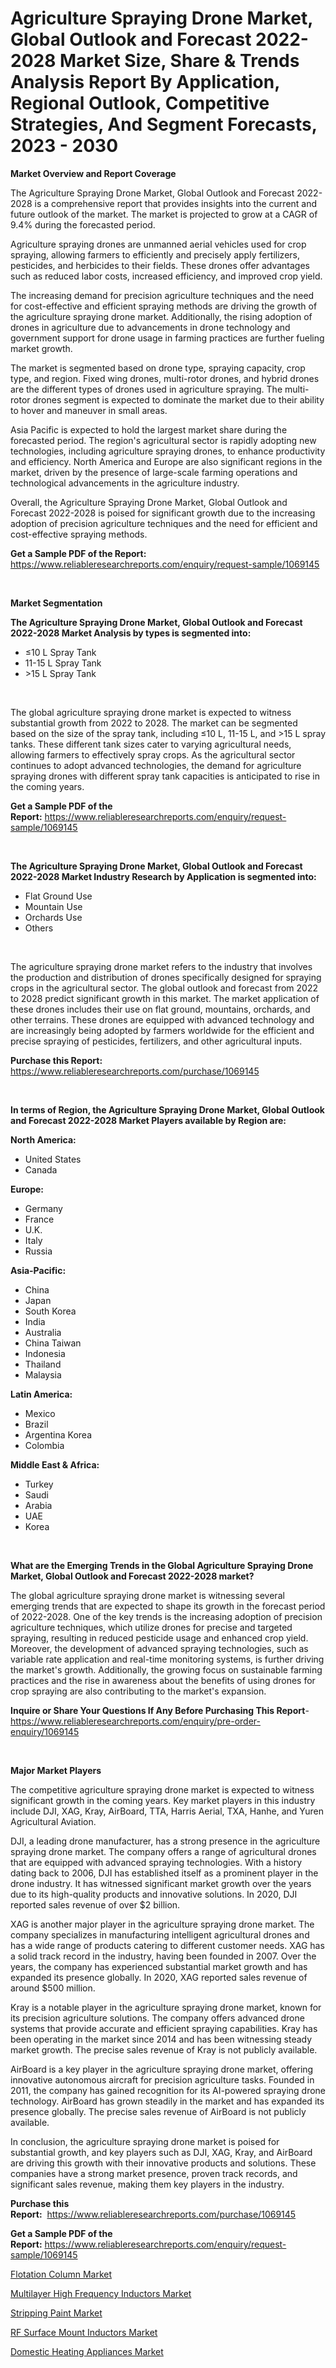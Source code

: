 <p><h1>Agriculture Spraying Drone Market, Global Outlook and Forecast 2022-2028 Market Size, Share & Trends Analysis Report By Application, Regional Outlook, Competitive Strategies, And Segment Forecasts, 2023 - 2030</h1></p><p><strong>Market Overview and Report Coverage</strong></p>
<p><p>The Agriculture Spraying Drone Market, Global Outlook and Forecast 2022-2028 is a comprehensive report that provides insights into the current and future outlook of the market. The market is projected to grow at a CAGR of 9.4% during the forecasted period.</p><p>Agriculture spraying drones are unmanned aerial vehicles used for crop spraying, allowing farmers to efficiently and precisely apply fertilizers, pesticides, and herbicides to their fields. These drones offer advantages such as reduced labor costs, increased efficiency, and improved crop yield.</p><p>The increasing demand for precision agriculture techniques and the need for cost-effective and efficient spraying methods are driving the growth of the agriculture spraying drone market. Additionally, the rising adoption of drones in agriculture due to advancements in drone technology and government support for drone usage in farming practices are further fueling market growth.</p><p>The market is segmented based on drone type, spraying capacity, crop type, and region. Fixed wing drones, multi-rotor drones, and hybrid drones are the different types of drones used in agriculture spraying. The multi-rotor drones segment is expected to dominate the market due to their ability to hover and maneuver in small areas.</p><p>Asia Pacific is expected to hold the largest market share during the forecasted period. The region's agricultural sector is rapidly adopting new technologies, including agriculture spraying drones, to enhance productivity and efficiency. North America and Europe are also significant regions in the market, driven by the presence of large-scale farming operations and technological advancements in the agriculture industry.</p><p>Overall, the Agriculture Spraying Drone Market, Global Outlook and Forecast 2022-2028 is poised for significant growth due to the increasing adoption of precision agriculture techniques and the need for efficient and cost-effective spraying methods.</p></p>
<p><strong>Get a Sample PDF of the Report:</strong> <a href="https://www.reliableresearchreports.com/enquiry/request-sample/1069145">https://www.reliableresearchreports.com/enquiry/request-sample/1069145</a></p>
<p>&nbsp;</p>
<p><strong>Market Segmentation</strong></p>
<p><strong>The Agriculture Spraying Drone Market, Global Outlook and Forecast 2022-2028 Market Analysis by types is segmented into:</strong></p>
<p><ul><li>≤10 L Spray Tank</li><li>11-15 L Spray Tank</li><li>>15 L Spray Tank</li></ul></p>
<p>&nbsp;</p>
<p><p>The global agriculture spraying drone market is expected to witness substantial growth from 2022 to 2028. The market can be segmented based on the size of the spray tank, including ≤10 L, 11-15 L, and >15 L spray tanks. These different tank sizes cater to varying agricultural needs, allowing farmers to effectively spray crops. As the agricultural sector continues to adopt advanced technologies, the demand for agriculture spraying drones with different spray tank capacities is anticipated to rise in the coming years.</p></p>
<p><strong>Get a Sample PDF of the Report:</strong>&nbsp;<a href="https://www.reliableresearchreports.com/enquiry/request-sample/1069145">https://www.reliableresearchreports.com/enquiry/request-sample/1069145</a></p>
<p>&nbsp;</p>
<p><strong>The Agriculture Spraying Drone Market, Global Outlook and Forecast 2022-2028 Market Industry Research by Application is segmented into:</strong></p>
<p><ul><li>Flat Ground Use</li><li>Mountain Use</li><li>Orchards Use</li><li>Others</li></ul></p>
<p>&nbsp;</p>
<p><p>The agriculture spraying drone market refers to the industry that involves the production and distribution of drones specifically designed for spraying crops in the agricultural sector. The global outlook and forecast from 2022 to 2028 predict significant growth in this market. The market application of these drones includes their use on flat ground, mountains, orchards, and other terrains. These drones are equipped with advanced technology and are increasingly being adopted by farmers worldwide for the efficient and precise spraying of pesticides, fertilizers, and other agricultural inputs.</p></p>
<p><strong>Purchase this Report:</strong>&nbsp; <a href="https://www.reliableresearchreports.com/purchase/1069145">https://www.reliableresearchreports.com/purchase/1069145</a></p>
<p>&nbsp;</p>
<p><strong>In terms of Region, the Agriculture Spraying Drone Market, Global Outlook and Forecast 2022-2028 Market Players available by Region are:</strong></p>
<p>
    <p> <strong> North America: </strong>
        <ul>
            <li>United States</li>
            <li>Canada</li>
        </ul>
        </p> 
    <p> <strong> Europe: </strong>
        <ul>
            <li>Germany</li>
            <li>France</li>
            <li>U.K.</li>
            <li>Italy</li>
            <li>Russia</li>
        </ul>
        </p> 
    <p> <strong> Asia-Pacific: </strong>
        <ul>
            <li>China</li>
            <li>Japan</li>
            <li>South Korea</li>
            <li>India</li>
            <li>Australia</li>
            <li>China Taiwan</li>
            <li>Indonesia</li>
            <li>Thailand</li>
            <li>Malaysia</li>
        </ul>
        </p> 
    <p> <strong> Latin America: </strong>
        <ul>
            <li>Mexico</li>
            <li>Brazil</li>
            <li>Argentina Korea</li>
            <li>Colombia</li>
        </ul>
        </p> 
    <p> <strong> Middle East & Africa: </strong>
        <ul>
            <li>Turkey</li>
            <li>Saudi</li>
            <li>Arabia</li>
            <li>UAE</li>
            <li>Korea</li>
        </ul>
    </p>
    </p>
<p>&nbsp;</p>
<p><strong>What are the Emerging Trends in the Global Agriculture Spraying Drone Market, Global Outlook and Forecast 2022-2028 market?</strong></p>
<p><p>The global agriculture spraying drone market is witnessing several emerging trends that are expected to shape its growth in the forecast period of 2022-2028. One of the key trends is the increasing adoption of precision agriculture techniques, which utilize drones for precise and targeted spraying, resulting in reduced pesticide usage and enhanced crop yield. Moreover, the development of advanced spraying technologies, such as variable rate application and real-time monitoring systems, is further driving the market's growth. Additionally, the growing focus on sustainable farming practices and the rise in awareness about the benefits of using drones for crop spraying are also contributing to the market's expansion.</p></p>
<p><strong>Inquire or Share Your Questions If Any Before Purchasing This Report</strong>- <a href="https://www.reliableresearchreports.com/enquiry/pre-order-enquiry/1069145">https://www.reliableresearchreports.com/enquiry/pre-order-enquiry/1069145</a></p>
<p>&nbsp;</p>
<p><strong>Major Market Players</strong></p>
<p><p>The competitive agriculture spraying drone market is expected to witness significant growth in the coming years. Key market players in this industry include DJI, XAG, Kray, AirBoard, TTA, Harris Aerial, TXA, Hanhe, and Yuren Agricultural Aviation.</p><p>DJI, a leading drone manufacturer, has a strong presence in the agriculture spraying drone market. The company offers a range of agricultural drones that are equipped with advanced spraying technologies. With a history dating back to 2006, DJI has established itself as a prominent player in the drone industry. It has witnessed significant market growth over the years due to its high-quality products and innovative solutions. In 2020, DJI reported sales revenue of over $2 billion.</p><p>XAG is another major player in the agriculture spraying drone market. The company specializes in manufacturing intelligent agricultural drones and has a wide range of products catering to different customer needs. XAG has a solid track record in the industry, having been founded in 2007. Over the years, the company has experienced substantial market growth and has expanded its presence globally. In 2020, XAG reported sales revenue of around $500 million.</p><p>Kray is a notable player in the agriculture spraying drone market, known for its precision agriculture solutions. The company offers advanced drone systems that provide accurate and efficient spraying capabilities. Kray has been operating in the market since 2014 and has been witnessing steady market growth. The precise sales revenue of Kray is not publicly available.</p><p>AirBoard is a key player in the agriculture spraying drone market, offering innovative autonomous aircraft for precision agriculture tasks. Founded in 2011, the company has gained recognition for its AI-powered spraying drone technology. AirBoard has grown steadily in the market and has expanded its presence globally. The precise sales revenue of AirBoard is not publicly available.</p><p>In conclusion, the agriculture spraying drone market is poised for substantial growth, and key players such as DJI, XAG, Kray, and AirBoard are driving this growth with their innovative products and solutions. These companies have a strong market presence, proven track records, and significant sales revenue, making them key players in the industry.</p></p>
<p><strong>Purchase this Report:</strong>&nbsp;&nbsp;<a href="https://www.reliableresearchreports.com/purchase/1069145">https://www.reliableresearchreports.com/purchase/1069145</a></p>
<p></p>
<p><strong>Get a Sample PDF of the Report:</strong>&nbsp;<a href="https://www.reliableresearchreports.com/enquiry/request-sample/1069145">https://www.reliableresearchreports.com/enquiry/request-sample/1069145</a></p>
<p><p><a href="https://medium.com/@santoshh992151/flotation-column-market-size-growth-forecast-2023-2030-39808c3a05b9">Flotation Column Market</a></p><p><a href="https://www.reportprime.com/multilayer-high-frequency-inductors-r3485">Multilayer High Frequency Inductors Market</a></p><p><a href="https://medium.com/@santosh735584/stripping-paint-market-size-growth-forecast-2023-2030-182a1e031ff7">Stripping Paint Market</a></p><p><a href="https://www.reportprime.com/rf-surface-mount-inductors-r3486">RF Surface Mount Inductors Market</a></p><p><a href="https://www.linkedin.com/pulse/domestic-heating-appliances-market-size-share-global-analysis-zasle/">Domestic Heating Appliances Market</a></p></p>
